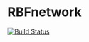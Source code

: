 # RBFnetwork

[![Build Status](https://github.com/ngiann/RBFnetwork.jl/actions/workflows/CI.yml/badge.svg?branch=main)](https://github.com/ngiann/RBFnetwork.jl/actions/workflows/CI.yml?query=branch%3Amain)
